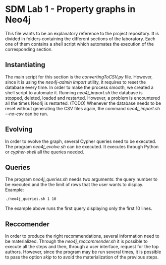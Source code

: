 # SDM Lab 1 - Property graphs in Neo4j

This file wants to be an explanatory reference to the project repository. It is divided in folders containing the different sections of the laboratory.
Each one of them contains a shell script which automates the execution of the corresponding section.

## Instantiating

The main script for this section is the *convertingToCSV.py* file. However, since it is using the *neo4j-admin import* utility, it requires to reset the database every time. 
In order to make the process smooth, we created a shell script to automate it. Running *neo4j_import.sh* the database is stopped, deleted, loaded and restarted. However, a problem is encountered all the times Neo4j is restarted. (TODO)
Whenever the database needs to be reset without generating the CSV files again, the command *neo4j_import.sh --no-csv* can be run.

## Evolving
In order to evolve the graph, several Cypher queries need to be executed.
The program *neo4j_evolve.sh* can be executed. It executes through Python or *cypher-shell* all the queries needed.

## Queries
The program *neo4j_queries.sh* needs two arguments: the query number to be executed and the the limit of rows that the user wants to display.
Example:
```bash
./neo4j_queries.sh 1 10
```
The example above runs the first query displaying only the first 10 lines.

## Reccomender
In order to produce the right recommendations, several information need to be materialized.
Through the *neo4j_reccommender.sh* it is possible to execute all the steps and then, through a user interface, request for the top authors.
However, since the program may be run several times, it is possible to pass the option *skip* to to avoid the materialization of the previous steps.